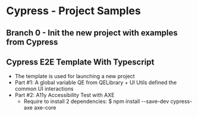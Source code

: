 # Cypress - Project Samples

## Branch 0 -  Init the new project with examples from Cypress

## Cypress E2E Template With Typescript 
 - The template is used for launching a new project 
 - Part #1: A global variable QE from QELibrary + UI Utils defined the common UI interactions
 - Part #2: A11y Accessibility Test with AXE
    + Require to install 2 dependencies: $ npm install --save-dev cypress-axe axe-core